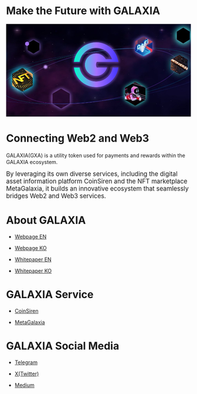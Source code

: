 <h1>Make the Future with GALAXIA</h1>
<img src="https://github.com/GALAXIA-GXA/.github/blob/main/header.png" width="1000">

<h1>Connecting Web2 and Web3</h1>
<big></big>GALAXIA(GXA) is a utility token used for payments and rewards within the GALAXIA ecosystem.</big>

<big>By leveraging its own diverse services, including the digital asset information platform CoinSiren and the NFT marketplace MetaGalaxia, it builds an innovative ecosystem that seamlessly bridges Web2 and Web3 services.</big>

<h1>About GALAXIA</h1>

- [Webpage EN](https://www.galaxiacoin.io)

- [Webpage KO](https://www.galaxiacoin.io/index_kr.html)
  
- [Whitepaper EN](https://www.galaxiacoin.io/assets/doc/galaxia-whitepaper-eng_v1.4.pdf)
  
- [Whitepaper KO](https://www.galaxiacoin.io/assets/doc/galaxia-whitepaper-kor_v1.4.pdf)

<h1>GALAXIA Service</h1>

- [CoinSiren](https://coinsiren.io/)

- [MetaGalaxia](https://metagalaxia.com/)


<h1>GALAXIA Social Media</h1>

- [Telegram](https://t.me/GXACommunity)

- [X(Twitter)](https://x.com/GXA_galaxia)
  
- [Medium](https://medium.com/@Galaxiacoin.io)
  
